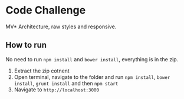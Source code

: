 # Code Challenge

MV* Architecture, raw styles and responsive.


## How to run ##

No need to run `npm install` and `bower install`, everything is in the zip.

1. Extract the zip cotnent
2. Open terminal, navigate to the folder and run `npm install`, `bower install`, `grunt install` and then `npm start`
3. Navigate to `http://localhost:3000`
